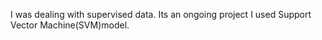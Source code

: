 I was dealing with supervised data.
Its an ongoing project
I used  Support Vector Machine(SVM)model.
